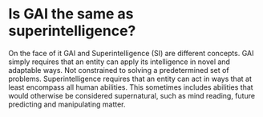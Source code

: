 # Is GAI the same as superintelligence?

On the face of it GAI and Superintelligence (SI) are different concepts. GAI simply requires that an entity can apply its intelligence in novel and adaptable ways. Not constrained to solving a predetermined set of problems. Superintelligence requires that an entity can act in ways that at least encompass all human abilities. This sometimes includes abilities that would otherwise be considered supernatural, such as mind reading, future predicting and manipulating matter.

